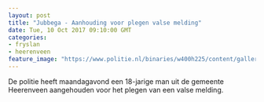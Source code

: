 ```yaml
---
layout: post
title: "Jubbega - Aanhouding voor plegen valse melding"
date: Tue, 10 Oct 2017 09:10:00 GMT
categories: 
- fryslan 
- heerenveen 
feature_image: "https://www.politie.nl/binaries/w400h225/content/gallery/politie/stockfotos/algemeen/telefoonscherm-toont-alarmnummer-112.jpg"
---
```


De politie heeft maandagavond een 18-jarige man uit de gemeente Heerenveen aangehouden voor het plegen van een valse melding.
